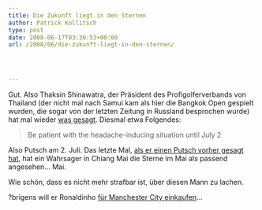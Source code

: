 ```yaml
---
title: Die Zukunft liegt in den Sternen
author: Patrick Kollitsch
type: post
date: 2008-06-17T03:30:53+00:00
url: /2008/06/die-zukunft-liegt-in-den-sternen/




---
```

Gut. Also Thaksin Shinawatra, der Präsident des Profigolferverbands von Thailand (der nicht mal nach Samui kam als hier die Bangkok Open gespielt wurden, die sogar von der letzten Zeitung in Russland besprochen wurde) hat mal wieder [was gesagt][1]. Diesmal etwa Folgendes:

> Be patient with the headache-inducing situation until July 2

Also Putsch am 2. Juli. Das letzte Mal, <a href="1560">als er einen Putsch vorher gesagt hat</a>, hat ein Wahrsager in Chiang Mai die Sterne im Mai als passend angesehen... Mai.

Wie schön, dass es nicht mehr strafbar ist, über diesen Mann zu lachen.

?brigens will er Ronaldinho [für Manchester City einkaufen][2]...

 [1]: http://www.telegraph.co.uk/news/newstopics/howaboutthat/2145141/Thaksin-Shinawatra-looks-to-planets-for-end-to-Thailand's-turmoil.html
 [2]: http://sportsillustrated.cnn.com/2008/soccer/06/16/bc.as.spt.soc.mancity.r.ap/